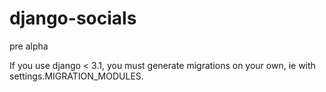 # django-socials

pre alpha

If you use django < 3.1, you must generate migrations on your own, ie with settings.MIGRATION_MODULES.